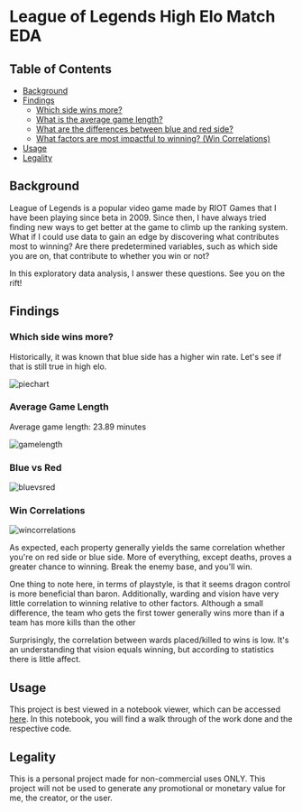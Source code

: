 # League of Legends High Elo Match EDA

## Table of Contents
* [Background](#background)
* [Findings](#findings)
  * [Which side wins more?](#which-side-wins-more)
  * [What is the average game length?](#average-game-length)
  * [What are the differences between blue and red side?](#blue-vs-red)
  * [What factors are most impactful to winning? (Win Correlations)](#win-correlations)
* [Usage](#usage)
* [Legality](#legality)

## Background
League of Legends is a popular video game made by RIOT Games that I have been playing since beta in 2009. Since then, I have always tried finding new ways to get better at the game to climb up the ranking system. What if I could use data to gain an edge by discovering what contributes most to winning? Are there predetermined variables, such as which side you are on, that contribute to whether you win or not? 

In this exploratory data analysis, I answer these questions. See you on the rift!

## Findings

### Which side wins more?

Historically, it was known that blue side has a higher win rate. Let's see if that is still true in high elo.

![piechart](https://user-images.githubusercontent.com/50093891/80163054-cd52f080-8589-11ea-86cf-6b70a535e3be.png)


### Average Game Length

Average game length: 23.89 minutes

![gamelength](https://user-images.githubusercontent.com/50093891/80163072-d93eb280-8589-11ea-912a-a32626bdb415.png)


### Blue vs Red
![bluevsred](https://user-images.githubusercontent.com/50093891/80163095-e8bdfb80-8589-11ea-862a-b735743f7670.png)


### Win Correlations
![wincorrelations](https://user-images.githubusercontent.com/50093891/80163165-1a36c700-858a-11ea-8698-00f01910f6b8.png)

As expected, each property generally yields the same correlation whether you're on red side or blue side. More of everything, except deaths, proves a greater chance to winning. Break the enemy base, and you'll win.

One thing to note here, in terms of playstyle, is that it seems dragon control is more beneficial than baron. Additionally, warding and vision have very little correlation to winning relative to other factors. Although a small difference, the team who gets the first tower generally wins more than if a team has more kills than the other

Surprisingly, the correlation between wards placed/killed to wins is low. It's an understanding that vision equals winning, but according to statistics there is little affect.

## Usage

This project is best viewed in a notebook viewer, which can be accessed [here](https://nbviewer.jupyter.org/github/justinmlam/league-of-legends-match-eda/blob/master/league-of-legends-match-eda.ipynb). In this notebook, you will find a walk through of the work done and the respective code.

## Legality
This is a personal project made for non-commercial uses ONLY. This project will not be used to generate any promotional or monetary value for me, the creator, or the user.